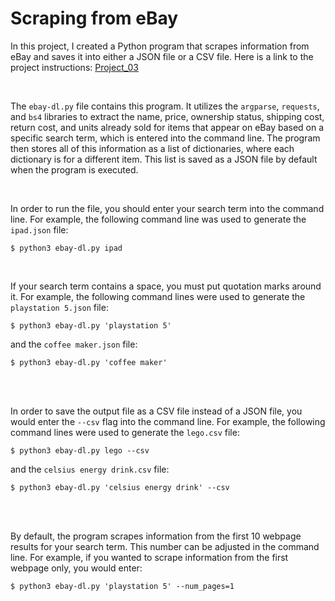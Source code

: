 # Scraping from eBay

In this project, I created a Python program that scrapes information from eBay and saves it into either a JSON file or a CSV file. Here is a link to the project instructions: [Project_03](https://github.com/mikeizbicki/cmc-csci040/tree/2022fall/project_03)

<br/>

The `ebay-dl.py` file contains this program. It utilizes the `argparse`, `requests`, and `bs4` libraries to extract the name, price, ownership status, shipping cost, return cost, and units already sold for items that appear on eBay based on a specific search term, which is entered into the command line. The program then stores all of this information as a list of dictionaries, where each dictionary is for a different item. This list is saved as a JSON file by default when the program is executed.

<br/>

In order to run the file, you should enter your search term into the command line. For example, the following command line was used to generate the `ipad.json` file:  
```
$ python3 ebay-dl.py ipad
```
<br/>

If your search term contains a space, you must put quotation marks around it. For example, the following command lines were used to generate the `playstation 5.json` file:
```
$ python3 ebay-dl.py 'playstation 5'
```
and the `coffee maker.json` file:
```
$ python3 ebay-dl.py 'coffee maker'
```
<br/>
<br/>

In order to save the output file as a CSV file instead of a JSON file, you would enter the `--csv` flag into the command line. For example, the following command lines were used to generate the `lego.csv` file:
```
$ python3 ebay-dl.py lego --csv
```
and the `celsius energy drink.csv` file:
```
$ python3 ebay-dl.py 'celsius energy drink' --csv
```

<br/>
<br/>

By default, the program scrapes information from the first 10 webpage results for your search term. This number can be adjusted in the command line. For example, if you wanted to scrape information from the first webpage only, you would enter:
```
$ python3 ebay-dl.py 'playstation 5' --num_pages=1
